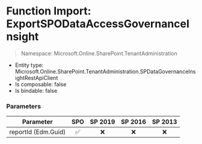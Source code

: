 # Function Import: ExportSPODataAccessGovernanceInsight

> Namespace: Microsoft.Online.SharePoint.TenantAdministration

- Entity type: Microsoft.Online.SharePoint.TenantAdministration.SPDataGovernanceInsightRestApiClient
- Is composable: false
- Is bindable: false

### Parameters

Parameter | SPO | SP 2019 | SP 2016 | SP 2013
----------|:---:|:-------:|:-------:|:-------:
reportId (Edm.Guid) | ✅ | ❌ | ❌ | ❌